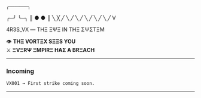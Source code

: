     ╭───────╮
  ╭─╯       ╰─╮
 ║   ●     ●   ║
  ╲     ╳     ╱
   ╲         ╱
    ╲       ╱
     ╲     ╱
      ╲   ╱
       ╲ ╱
        V

4R3S_VX — ΤΗΞ ΞΨΞ ΙΝ ΤΗΞ ΣΨΣΤΞΜ


👁 **ΤΗΞ VORTΞX SΞΞS ΥΟU**  
⚔️ **ΞVΞRΨ ΞΜΡΙRΞ ΗΑΣ Α ΒRΞΑCΗ**  

---

### Incoming
`VX001 → First strike coming soon.`

---
